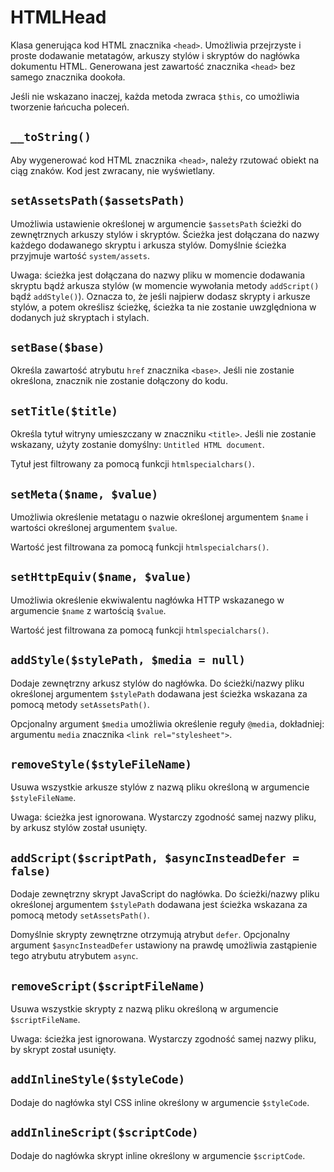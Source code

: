 HTMLHead
===

Klasa generująca kod HTML znacznika `<head>`. Umożliwia przejrzyste i proste dodawanie metatagów, arkuszy stylów i skryptów do nagłówka dokumentu HTML. Generowana jest zawartość znacznika `<head>` bez samego znacznika dookoła.

Jeśli nie wskazano inaczej, każda metoda zwraca `$this`, co umożliwia tworzenie łańcucha poleceń.

## `__toString()`

Aby wygenerować kod HTML znacznika `<head>`, należy rzutować obiekt na ciąg znaków. Kod jest zwracany, nie wyświetlany.

## `setAssetsPath($assetsPath)`

Umożliwia ustawienie określonej w argumencie `$assetsPath` ścieżki do zewnętrznych arkuszy stylów i skryptów. Ścieżka jest dołączana do nazwy każdego dodawanego skryptu i arkusza stylów. Domyślnie ścieżka przyjmuje wartość `system/assets`.

Uwaga: ścieżka jest dołączana do nazwy pliku w momencie dodawania skryptu bądź arkusza stylów (w momencie wywołania metody `addScript()` bądź `addStyle()`). Oznacza to, że jeśli najpierw dodasz skrypty i arkusze stylów, a potem określisz ścieżkę, ścieżka ta nie zostanie uwzględniona w dodanych już skryptach i stylach.

## `setBase($base)`

Określa zawartość atrybutu `href` znacznika `<base>`. Jeśli nie zostanie określona, znacznik nie zostanie dołączony do kodu.

## `setTitle($title)`

Określa tytuł witryny umieszczany w znaczniku `<title>`. Jeśli nie zostanie wskazany, użyty zostanie domyślny: `Untitled HTML document`.

Tytuł jest filtrowany za pomocą funkcji `htmlspecialchars()`.

## `setMeta($name, $value)`

Umożliwia określenie metatagu o nazwie określonej argumentem `$name` i wartości określonej argumentem `$value`.

Wartość jest filtrowana za pomocą funkcji `htmlspecialchars()`.

## `setHttpEquiv($name, $value)`

Umożliwia określenie ekwiwalentu nagłówka HTTP wskazanego w argumencie `$name` z wartością `$value`.

Wartość jest filtrowana za pomocą funkcji `htmlspecialchars()`.

## `addStyle($stylePath, $media = null)`

Dodaje zewnętrzny arkusz stylów do nagłówka. Do ścieżki/nazwy pliku określonej argumentem `$stylePath` dodawana jest ścieżka wskazana za pomocą metody `setAssetsPath()`.

Opcjonalny argument `$media` umożliwia określenie reguły `@media`, dokładniej: argumentu `media` znacznika `<link rel="stylesheet">`.

## `removeStyle($styleFileName)`

Usuwa wszystkie arkusze stylów z nazwą pliku określoną w argumencie `$styleFileName`.

Uwaga: ścieżka jest ignorowana. Wystarczy zgodność samej nazwy pliku, by arkusz stylów został usunięty.

## `addScript($scriptPath, $asyncInsteadDefer = false)`

Dodaje zewnętrzny skrypt JavaScript do nagłówka. Do ścieżki/nazwy pliku określonej argumentem `$stylePath` dodawana jest ścieżka wskazana za pomocą metody `setAssetsPath()`.

Domyślnie skrypty zewnętrzne otrzymują atrybut `defer`. Opcjonalny argument `$asyncInsteadDefer` ustawiony na prawdę umożliwia zastąpienie tego atrybutu atrybutem `async`.

## `removeScript($scriptFileName)`

Usuwa wszystkie skrypty z nazwą pliku określoną w argumencie `$scriptFileName`.

Uwaga: ścieżka jest ignorowana. Wystarczy zgodność samej nazwy pliku, by skrypt został usunięty.

## `addInlineStyle($styleCode)`

Dodaje do nagłówka styl CSS inline określony w argumencie `$styleCode`.

## `addInlineScript($scriptCode)`

Dodaje do nagłówka skrypt inline określony w argumencie `$scriptCode`.